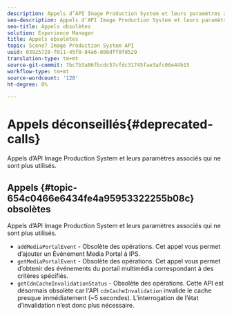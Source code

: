 ```yaml
---
description: Appels d’API Image Production System et leurs paramètres associés qui ne sont plus utilisés.
seo-description: Appels d’API Image Production System et leurs paramètres associés qui ne sont plus utilisés.
seo-title: Appels obsolètes
solution: Experience Manager
title: Appels obsolètes
topic: Scene7 Image Production System API
uuid: 03925728-f011-45f0-84a6-808dff0fd529
translation-type: tm+mt
source-git-commit: 7bc7b3a86fbcdc57cfdc31745fae3afc06e44b15
workflow-type: tm+mt
source-wordcount: '120'
ht-degree: 0%

---
```



# Appels déconseillés{#deprecated-calls}

Appels d’API Image Production System et leurs paramètres associés qui ne sont plus utilisés.

## Appels {#topic-654c0466e6434fe4a95953322255b08c} obsolètes

Appels d’API Image Production System et leurs paramètres associés qui ne sont plus utilisés.

* `addMediaPortalEvent` - Obsolète des opérations. Cet appel vous permet d’ajouter un Événement Media Portal à IPS.
* `getMediaPortalEvent` - Obsolète des opérations. Cet appel vous permet d’obtenir des événements du portail multimédia correspondant à des critères spécifiés.
* `getCdnCacheInvalidationStatus` - Obsolète des opérations. Cette API est désormais obsolète car l&#39;API `cdnCacheInvalidation` invalide le cache presque immédiatement (~5 secondes). L’interrogation de l’état d’invalidation n’est donc plus nécessaire.

